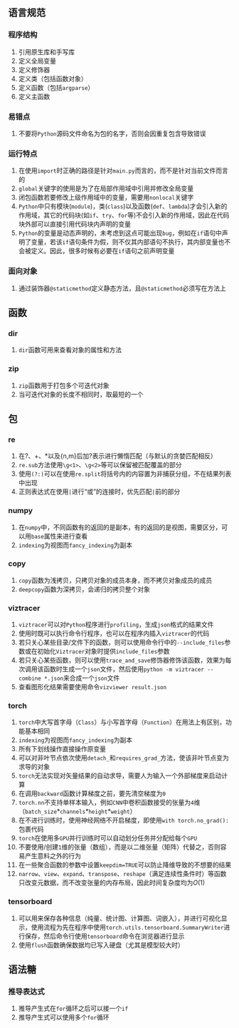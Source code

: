 语言规范
--------

### 程序结构

1.  引用原生库和手写库
2.  定义全局变量
3.  定义修饰器
4.  定义类（包括函数对象）
5.  定义函数（包括`argparse`）
6.  定义主函数

### 易错点

1.  不要将`Python`源码文件命名为包的名字，否则会因重复包含导致错误

### 运行特点

1.  在使用`import`时正确的路径是针对`main.py`而言的，而不是针对当前文件而言的
2.  `global`关键字的使用是为了在局部作用域中引用并修改全局变量
3.  闭包函数若要修改上级作用域中的变量，需要用`nonlocal`关键字
4.  `Python`中只有模块(`module`)，类(`class`)以及函数(`def`、`lambda`)才会引入新的作用域，其它的代码块(如`if`、`try`、`for`等)不会引入新的作用域，因此在代码块外部可以直接引用代码块内声明的变量
5.  `Python`的变量是动态声明的，未考虑到这点可能出现`bug`，例如在`if`语句中声明了变量，若该`if`语句条件为假，则不仅其内部语句不执行，其内部变量也不会被定义。因此，很多时候有必要在`if`语句之前声明变量

### 面向对象

1. 通过装饰器`@staticmethod`定义静态方法，且`@staticmethod`必须写在方法上

函数
--------

### dir

1. `dir`函数可用来查看对象的属性和方法

### zip

1. `zip`函数用于打包多个可迭代对象
2. 当可迭代对象的长度不相同时，取最短的一个

包
--------

### re

1.  在?、+、\*以及{n,m}后加?表示进行懒惰匹配（与默认的贪婪匹配相反）
2.  `re.sub`方法使用`\g<1>`、`\g<2>`等可以保留被匹配覆盖的部分
3.  使用`(?:)`可以在使用`re.split`将括号内的内容置为非捕获分组，不在结果列表中出现
4.  正则表达式在使用`|`进行“或”的连接时，优先匹配`|`前的部分

### numpy

1.  在`numpy`中，不同函数有的返回的是副本，有的返回的是视图，需要区分，可以用`base`属性来进行查看
2.  `indexing`为视图而`fancy_indexing`为副本

### copy

1. `copy`函数为浅拷贝，只拷贝对象的成员本身，而不拷贝对象成员的成员
2. `deepcopy`函数为深拷贝，会递归的拷贝整个对象

### viztracer

1. `viztracer`可以对`Python`程序进行`profiling`，生成`json`格式的结果文件
2. 使用时既可以执行命令行程序，也可以在程序内插入`viztracer`的代码
3. 若只关心某些目录/文件下的函数，则可以使用命令行中的`--include_files`参数或在初始化`Viztracer`对象时提供`include_files`参数
4. 若只关心某些函数，则可以使用`trace_and_save`修饰器修饰该函数，效果为每次调用该函数时生成一个`json`文件，然后使用`python -m viztracer --combine *.json`来合成一个`json`文件
5. 查看图形化结果需要使用命令`vizviewer result.json`

### torch

1.  `torch`中大写首字母（`Class`）与小写首字母（`Function`）在用法上有区别，功能基本相同
2.  `indexing`为视图而`fancy_indexing`为副本
3.  所有下划线操作直接操作原变量
4.  可以对非叶节点依次使用`detach_`和`requires_grad_`方法，使该非叶节点变为求导的对象
5.  `torch`无法实现对矢量结果的自动求导，需要人为输入一个外部梯度来启动计算
6.  在调用`backward`函数计算梯度之前，要先清空梯度为`0`
7.  `torch.nn`不支持单样本输入，例如`CNN`中卷积函数接受的张量为`4`维（`batch_size`\*`channels`\*`height`\*`weight`）
8.  在不进行训练时，使用神经网络不开启梯度，即使用`with torch.no_grad():`包裹代码
9.  `torch`在使用多`GPU`并行训练时可以自动划分任务并分配给每个`GPU`
10.  不要使用/创建`1`维的张量（数组），而是以二维张量（矩阵）代替之，否则容易产生意料之外的行为
11.  在一些聚合函数的参数中设置`keepdim=TRUE`可以防止降维导致的不想要的结果
12.  `narrow`、`view`、`expand`、`transpose`、`reshape`（满足连续性条件时）等函数只改变元数据，而不改变张量的内存布局，因此时间复杂度均为$O(1)$

### tensorboard

1. 可以用来保存各种信息（纯量、统计图、计算图、词嵌入），并进行可视化显示，使用流程为先在程序中使用`torch.utils.tensorboard.SummaryWriter`进行保存，然后命令行使用`tensorboard`命令在浏览器进行显示
1. 使用`flush`函数确保数据均已写入硬盘（尤其是模型较大时）

语法糖
--------

### 推导表达式

1.  推导产生式在`for`循环之后可以接一个`if`
2.  推导产生式可以使用多个`for`循环